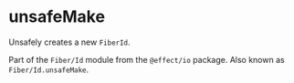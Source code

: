 # unsafeMake

Unsafely creates a new `FiberId`.

Part of the `Fiber/Id` module from the `@effect/io` package. Also known as `Fiber/Id.unsafeMake`.
